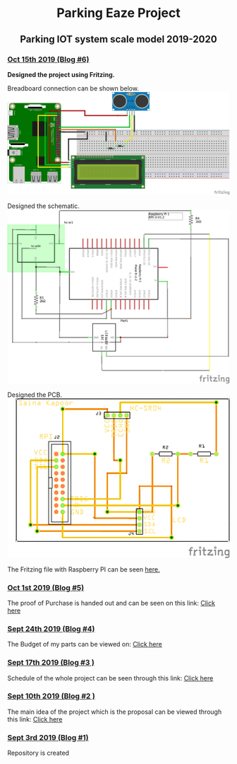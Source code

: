<html>
	<head>
		<title>Blog</title>
	</head>
	<body>
      <h1><center>Parking Eaze Project</center></h1>
      <h2><center>Parking IOT system scale model 2019-2020</center></h2>
    </body>
	<h3><u>Oct 15th 2019 (Blog #6)</u></h3>
	<p><b>Designed the project using Fritzing.</b>
	<p>Breadboard connection can be shown below.
	<br>
	<img src ="Images/ceng317_bb.png">  
	<p>Designed the schematic.
	<br>
	<img src ="https://github.com/SainaKapoor/ParkingEaze/blob/master/Images/ceng317_schem.png">   
	<p>Designed the PCB.  
	<br>
	<img src ="https://github.com/SainaKapoor/ParkingEaze/blob/master/Images/ceng317R_pcb.png">
	<p>The Fritzing file with Raspberry PI can be seen <a href="https://github.com/SainaKapoor/ParkingEaze/blob/master/documentation/ceng317.fzz">here.</a></p>
	<h3><u>Oct 1st 2019 (Blog #5)</u></h3>
	<p>The proof of Purchase is handed out and can be seen on this link: <a href="https://github.com/SainaKapoor/ParkingEaze/blob/master/documentation/purchase%20proof.docx">Click here</a></p>
	<h3><u>Sept 24th 2019 (Blog #4)</u></h3>
	<p>The Budget of my parts can be viewed on: <a href="https://github.com/SainaKapoor/ParkingEaze/blob/master/documentation/Budget1.xlsx">Click here</a></p>
	<h3><u>Sept 17th 2019 (Blog #3 )</u></h3>
	<p>Schedule of the whole project can be seen through this link: <a href="https://github.com/SainaKapoor/ParkingEaze/blob/master/documentation/Schedule.mpp">Click here</a></p>
		<h3><u>Sept 10th 2019 (Blog #2 )</u></h3>
	<p>The main idea of the project which is the proposal can be viewed through this link: <a href="https://github.com/SainaKapoor/ParkingEaze/blob/master/documentation/Proposal.xlsx">Click here</a></p>
		<h3><u>Sept 3rd 2019 (Blog #1)</u></h3>
	<p>Repository is created</p>
	
	
	
